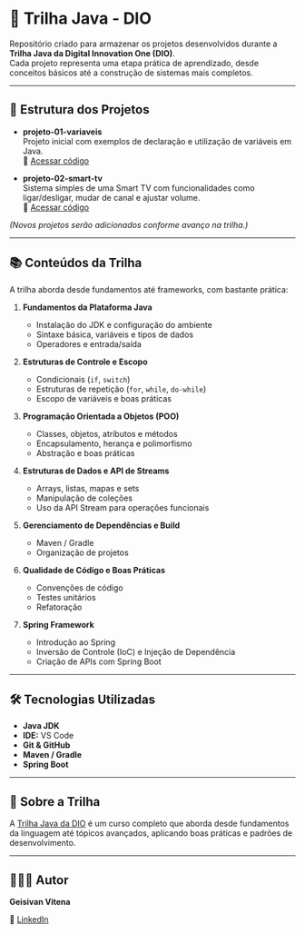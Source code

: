 # 🚀 Trilha Java - DIO

Repositório criado para armazenar os projetos desenvolvidos durante a **Trilha Java da Digital Innovation One (DIO)**.  
Cada projeto representa uma etapa prática de aprendizado, desde conceitos básicos até a construção de sistemas mais completos.

---

## 📂 Estrutura dos Projetos

- **projeto-01-variaveis**  
  Projeto inicial com exemplos de declaração e utilização de variáveis em Java.  
  🔗 [Acessar código](https://github.com/geisivanvitena/dio-trilha-java-basico/tree/main/tipos-variaveis/src)

- **projeto-02-smart-tv**  
  Sistema simples de uma Smart TV com funcionalidades como ligar/desligar, mudar de canal e ajustar volume.  
  🔗 [Acessar código](./projeto-02-smart-tv)

*(Novos projetos serão adicionados conforme avanço na trilha.)*

---

## 📚 Conteúdos da Trilha

A trilha aborda desde fundamentos até frameworks, com bastante prática:

1. **Fundamentos da Plataforma Java**  
   - Instalação do JDK e configuração do ambiente  
   - Sintaxe básica, variáveis e tipos de dados  
   - Operadores e entrada/saída  

2. **Estruturas de Controle e Escopo**  
   - Condicionais (`if`, `switch`)  
   - Estruturas de repetição (`for`, `while`, `do-while`)  
   - Escopo de variáveis e boas práticas  

3. **Programação Orientada a Objetos (POO)**  
   - Classes, objetos, atributos e métodos  
   - Encapsulamento, herança e polimorfismo  
   - Abstração e boas práticas  

4. **Estruturas de Dados e API de Streams**  
   - Arrays, listas, mapas e sets  
   - Manipulação de coleções  
   - Uso da API Stream para operações funcionais  

5. **Gerenciamento de Dependências e Build**  
   - Maven / Gradle  
   - Organização de projetos  

6. **Qualidade de Código e Boas Práticas**  
   - Convenções de código  
   - Testes unitários  
   - Refatoração  

7. **Spring Framework**  
   - Introdução ao Spring  
   - Inversão de Controle (IoC) e Injeção de Dependência  
   - Criação de APIs com Spring Boot  

---

## 🛠️ Tecnologias Utilizadas

- **Java JDK**  
- **IDE:** VS Code
- **Git & GitHub**
- **Maven / Gradle**  
- **Spring Boot**  

---

## 📌 Sobre a Trilha

A [Trilha Java da DIO](https://web.dio.me/track/2e52ad2d-0a3b-4ade-a4ae-17830f528834) é um curso completo que aborda desde fundamentos da linguagem até tópicos avançados, aplicando boas práticas e padrões de desenvolvimento.

---

## 👨🏻‍💻 Autor

**Geisivan Vitena**  

🔗 [LinkedIn](https://www.linkedin.com/in/geisivanvitena/)  
